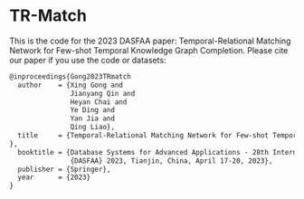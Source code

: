# TR-Match
This is the code for the 2023 DASFAA paper: Temporal-Relational Matching Network for Few-shot Temporal Knowledge Graph Completion. Please cite our paper if you use the code or datasets:
```latex
@inproceedings{Gong2023TRmatch
  author    = {Xing Gong and
               Jianyang Qin and
               Heyan Chai and
               Ye Ding and
               Yan Jia and
               Qing Liao},
  title     = {Temporal-Relational Matching Network for Few-shot Temporal Knowledge Graph Completion
},
  booktitle = {Database Systems for Advanced Applications - 28th International Conference,
               {DASFAA} 2023, Tianjin, China, April 17-20, 2023},
  publisher = {Springer},
  year      = {2023}
}
```
